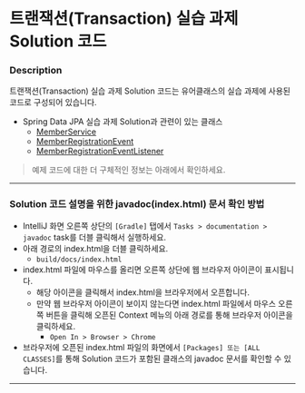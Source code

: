 # 트랜잭션(Transaction) 실습 과제 Solution 코드

### Description
트랜잭션(Transaction) 실습 과제 Solution 코드는 유어클래스의 실습 과제에 사용된 코드로 구성되어 있습니다.

* Spring Data JPA 실습 과제 Solution과 관련이 있는 클래스
  * [MemberService](ㅇ)
  * [MemberRegistrationEvent](ㅇ)
  * [MemberRegistrationEventListener](ㅇ)

> 예제 코드에 대한 더 구체적인 정보는 아래에서 확인하세요.

---

### Solution 코드 설명을 위한 javadoc(index.html) 문서 확인 방법
* IntelliJ 화면 오른쪽 상단의 `[Gradle]` 탭에서 `Tasks > documentation > javadoc` task를 더블 클릭해서 실행하세요.
* 아래 경로의 index.html을 더블 클릭하세요.
  * `build/docs/index.html`
* index.html 파일에 마우스를 올리면 오른쪽 상단에 웹 브라우저 아이콘이 표시됩니다.
  * 해당 아이콘을 클릭해서 index.html을 브라우저에서 오픈합니다.
  * 만약 웹 브라우저 아이콘이 보이지 않는다면 index.html 파일에서 마우스 오른쪽 버튼을 클릭해 오픈된 Context 메뉴의 아래 경로를 통해 브라우저 아이콘을 클릭하세요.
    * `Open In > Browser > Chrome`
* 브라우저에 오픈된 index.html 파일의 화면에서 `[Packages] 또는 [ALL CLASSES]`를 통해 Solution 코드가 포함된 클래스의 javadoc 문서를 확인할 수 있습니다.

---

